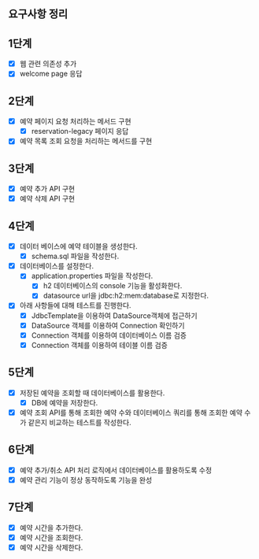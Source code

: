 ## 요구사항 정리

## 1단계

- [x] 웹 관련 의존성 추가
- [x] welcome page 응답

## 2단계

- [x] 예약 페이지 요청 처리하는 메서드 구현
    - [x] reservation-legacy 페이지 응답
- [x] 예약 목록 조회 요청을 처리하는 메서드를 구현

## 3단계

- [x] 예약 추가 API 구현
- [x] 예약 삭제 API 구현

## 4단계

- [x] 데이터 베이스에 예약 테이블을 생성한다.
    - [x] schema.sql 파일을 작성한다.
- [x] 데이터베이스를 설정한다.
    - [x] application.properties 파일을 작성한다.
        - [x] h2 데이터베이스의 console 기능을 활성화한다.
        - [x] datasource url을 jdbc:h2:mem:database로 지정한다.
- [x] 아래 사항들에 대해 테스트를 진행한다.
    - [x] JdbcTemplate을 이용하여 DataSource객체에 접근하기
    - [x] DataSource 객체를 이용하여 Connection 확인하기
    - [x] Connection 객체를 이용하여 데이터베이스 이름 검증
    - [x] Connection 객체를 이용하여 테이블 이름 검증

## 5단계

- [x] 저장된 예약을 조회할 때 데이터베이스를 활용한다.
    - [x] DB에 예약을 저장한다.
- [x] 예약 조회 API를 통해 조회한 예약 수와 데이터베이스 쿼리를 통해 조회한 예약 수가 같은지 비교하는 테스트를 작성한다.

## 6단계

- [x] 예약 추가/취소 API 처리 로직에서 데이터베이스를 활용하도록 수정
- [x] 예약 관리 기능이 정상 동작하도록 기능을 완성

## 7단계

- [x] 예약 시간을 추가한다.
- [x] 예약 시간을 조회한다.
- [x] 예약 시간을 삭제한다.
